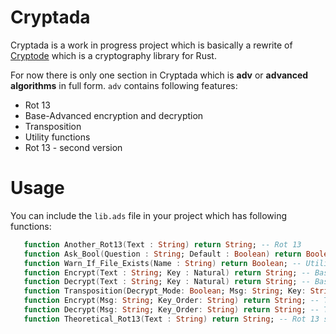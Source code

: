 # Cryptada

Cryptada is a work in progress project which is basically a rewrite of [Cryptode](https://www.github.com/enginestein/Cryptode) which is a cryptography library for Rust.

For now there is only one section in Cryptada which is **adv** or **advanced algorithms** in full form. `adv` contains following features:

- Rot 13
- Base-Advanced encryption and decryption
- Transposition
- Utility functions
- Rot 13 - second version

# Usage

You can include the `lib.ads` file in your project which has following functions:

```ada
   function Another_Rot13(Text : String) return String; -- Rot 13 
   function Ask_Bool(Question : String; Default : Boolean) return Boolean; -- Utility 
   function Warn_If_File_Exists(Name : String) return Boolean; -- Utility 
   function Encrypt(Text : String; Key : Natural) return String; -- Base-Advanced encryption 
   function Decrypt(Text : String; Key : Natural) return String; -- Base-Advanced decryption 
   function Transposition(Decrypt_Mode: Boolean; Msg: String; Key: String) return String; -- Transposition
   function Encrypt(Msg: String; Key_Order: String) return String; -- Transposition encryption
   function Decrypt(Msg: String; Key_Order: String) return String; -- Transposition decryption
   function Theoretical_Rot13(Text : String) return String; -- Rot 13 second version
```
